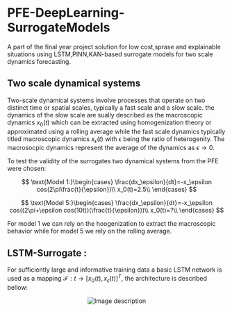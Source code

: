 # PFE-DeepLearning-SurrogateModels
A part of the final year project solution for low cost,sprase and explainable situations using LSTM,PINN,KAN-based surrogate models for two scale dynamics forecasting.
## Two scale dynamical systems
Two-scale dynamical systems involve processes that operate on two distinct time or spatial scales, typically a fast scale and a slow scale. the dynamics of the slow scale are sually described as the macroscopic dynamics $x_0(t)$ which can be extracted using homogenization theory or approximated using a  rolling average while the fast scale dynamics typically titled macroscopic dynamics $x_\epsilon(t)$ with $\epsilon$ being the ratio of heterogenity. The macrosocpic dynamics represent the average of the dynamics as $\epsilon \to 0$.

To test the validity of the surrogates two dynamical systems from the PFE were chosen:

$$
\text{Model 1:}\begin{cases}
\frac{dx_\epsilon}{dt}=-x_\epsilon cos(2\pi\frac{t}{\epsilon})\\
x_0(t)=2.5\\
\end{cases}
$$

$$
\text{Model 5:}\begin{cases}
\frac{dx_\epsilon}{dt}=-x_\epsilon cos((2\pi+\epsilon cos(10t))(\frac{t}{\epsilon}))\\
x_0(t)=?\\
\end{cases}
$$

For model 1 we can rely on the hoogenization to extract the macroscopic behavior while for model 5 we rely on the rolling average.
## LSTM-Surrogate :
For sufficiently large and informative training data a basic LSTM network is used as a mapping $\mathcal{F}:t\to [x_0(t),x_\epsilon(t)]^T$, the architecture is described bellow: 
<div style="text-align: center;">
  <img src="./images/" alt="Image description" />
</div>
